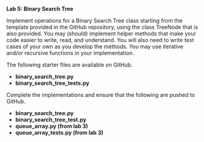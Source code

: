 **Lab 5: Binary Search Tree**

Implement operations for a Binary Search Tree class starting from the template provided in the GitHub repository, using the class TreeNode that is also provided. You may (should) implement helper methods that make your code easier to write, read, and understand. You will also need to write test cases of your own as you develop the methods. You may use iterative and/or recursive functions in your implementation.

The following starter files are available on GitHub.

- **binary\_search\_tree.py**
- **binary\_search\_tree\_tests.py**

Complete the implementations and ensure that the following are pushed to GitHub.

- **binary\_search\_tree.py**
- **binary\_search\_tree\_test.py**
- **queue\_array.py (from lab 3)**
- **queue\_array\_tests.py (from lab 3)**
